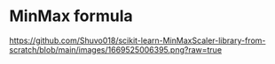 # MinMax formula
https://github.com/Shuvo018/scikit-learn-MinMaxScaler-library-from-scratch/blob/main/images/1669525006395.png?raw=true
